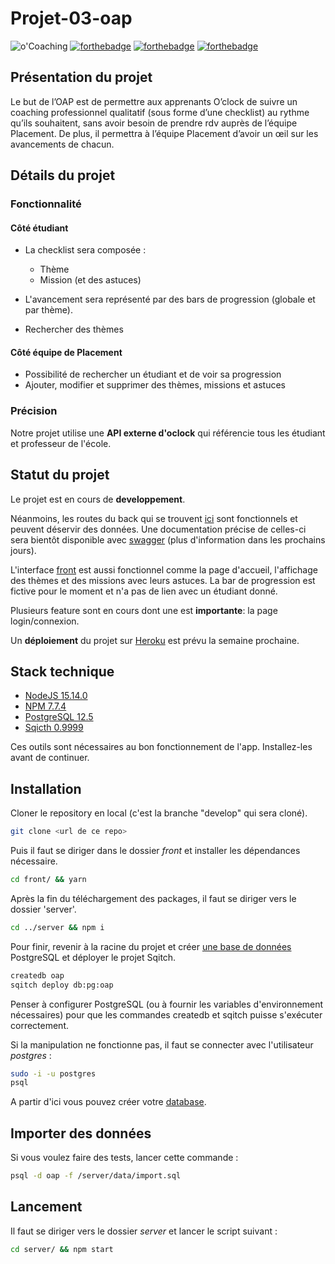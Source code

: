 # Projet-03-oap

![o'Coaching](https://raw.githubusercontent.com/O-clock-Quill/projet-03-oap/281e8237ae55701555cfe48286cc3a8f464dbd24/front/src/assets/logos/Logo%20de%20O_coaching%20-%20green%20and%20red%20svg.svg?token=AR3OJNTRODHI4O3ZA4M5M5DATVM7K)
 [![forthebadge](https://forthebadge.com/images/badges/built-by-developers.svg)](https://forthebadge.com) [![forthebadge](https://forthebadge.com/images/badges/made-with-javascript.svg)](https://forthebadge.com) [![forthebadge](https://forthebadge.com/images/badges/built-with-love.svg)](https://forthebadge.com)

## Présentation du projet 

Le but de l’OAP est de permettre aux apprenants O’clock de suivre un coaching professionnel qualitatif (sous forme d’une checklist) au rythme qu’ils souhaitent, sans avoir besoin de prendre rdv auprès de l’équipe Placement. De plus, il permettra à l’équipe Placement d’avoir un œil sur les avancements de chacun.


## Détails du projet 

### Fonctionnalité 

#### Côté étudiant
* La checklist sera composée : 

  * Thème
  * Mission (et des astuces)

* L'avancement sera représenté par des bars de progression (globale et par thème).
* Rechercher des thèmes

#### Côté équipe de Placement

* Possibilité de rechercher un étudiant et de voir sa progression
* Ajouter, modifier et supprimer des thèmes, missions et astuces

### Précision 
Notre projet utilise une __API externe d'oclock__ qui référencie tous les étudiant et professeur de l'école.
## Statut du projet
 Le projet est en cours de __developpement__.

 Néanmoins, les routes du back qui se trouvent [ici](https://github.com/O-clock-Quill/projet-03-oap/blob/develop/server/app/router.js) sont fonctionnels et peuvent déservir des données.
Une documentation précise de celles-ci sera bientôt disponible avec [swagger](https://swagger.io/) (plus d'information dans les prochains jours).

L'interface [front](https://github.com/O-clock-Quill/projet-03-oap/tree/develop/front) est aussi fonctionnel comme la page d'accueil, l'affichage des thèmes et des missions avec leurs astuces. La bar de progression est fictive pour le moment et n'a pas de lien avec un étudiant donné.

Plusieurs feature sont en cours dont une est __importante__: la page login/connexion.

Un __déploiement__ du projet sur [Heroku](https://www.heroku.com/) est prévu la semaine prochaine.


 

## Stack technique

* [NodeJS 15.14.0](https://nodejs.org/fr/download/)
* [NPM 7.7.4](https://www.npmjs.com/get-npm)
* [PostgreSQL 12.5](https://www.postgresql.org/download/)
* [Sqicth 0.9999](https://sqitch.org/download/)

Ces outils sont nécessaires au bon fonctionnement de l'app. Installez-les avant de continuer.

## Installation 

Cloner le repository en local (c'est la branche "develop" qui sera cloné).

```bash
git clone <url de ce repo>
```
Puis il faut se diriger dans le dossier *front* et installer les dépendances nécessaire.


```bash
cd front/ && yarn
```

Après la fin du téléchargement des packages, il faut se diriger vers le dossier 'server'.


```bash
cd ../server && npm i
```

Pour finir, revenir à la racine du projet et créer [une base de données](https://www.postgresql.org/docs/12/app-createdb.html) PostgreSQL et déployer le projet Sqitch.

```bash
createdb oap
sqitch deploy db:pg:oap
```
Penser à configurer PostgreSQL (ou à fournir les variables d'environnement nécessaires) pour que les commandes createdb et sqitch puisse s'exécuter correctement.

Si la manipulation ne fonctionne pas, il faut se connecter avec l'utilisateur *postgres* : 


```bash
sudo -i -u postgres
psql
```
A partir d'ici vous pouvez créer votre [database](https://www.postgresql.org/docs/12/sql-createdatabase.html).

## Importer des données

Si vous voulez faire des tests, lancer cette commande :

```bash
psql -d oap -f /server/data/import.sql
```

## Lancement

Il faut se diriger vers le dossier *server* et lancer le script suivant :
```bash
cd server/ && npm start
```


